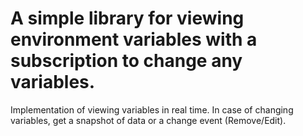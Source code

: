 # A simple library for viewing environment variables with a subscription to change any variables.
Implementation of viewing variables in real time. In case of changing variables, get a snapshot of data or a change event (Remove/Edit).  

